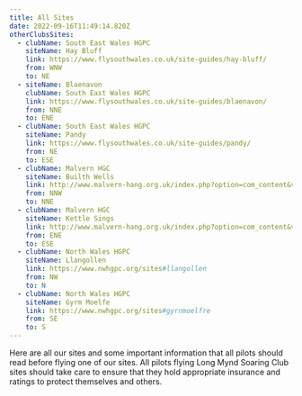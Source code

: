 ```yaml
---
title: All Sites
date: 2022-09-16T11:49:14.820Z
otherClubsSites:
  - clubName: South East Wales HGPC
    siteName: Hay Bluff
    link: https://www.flysouthwales.co.uk/site-guides/hay-bluff/
    from: WNW
    to: NE
  - siteName: Blaenavon
    clubName: South East Wales HGPC
    link: https://www.flysouthwales.co.uk/site-guides/blaenavon/
    from: NNE
    to: ENE
  - clubName: South East Wales HGPC
    siteName: Pandy
    link: https://www.flysouthwales.co.uk/site-guides/pandy/
    from: NE
    to: ESE
  - clubName: Malvern HGC
    siteName: Builth Wells
    link: http://www.malvern-hang.org.uk/index.php?option=com_content&view=article&id=97&catid=11&Itemid=105
    from: NNW
    to: NNE
  - clubName: Malvern HGC
    siteName: Kettle Sings
    link: http://www.malvern-hang.org.uk/index.php?option=com_content&view=article&id=3391&catid=11
    from: ENE
    to: ESE
  - clubName: North Wales HGPC
    siteName: Llangollen
    link: https://www.nwhgpc.org/sites#llangollen
    from: NW
    to: N
  - clubName: North Wales HGPC
    siteName: Gyrm Moelfe
    link: https://www.nwhgpc.org/sites#gyrnmoelfre
    from: SE
    to: S
---
```

Here are all our sites and some important information that all pilots should read before flying one of our sites. All pilots flying Long Mynd Soaring Club sites should take care to ensure that they hold appropriate insurance and ratings to protect themselves and others.